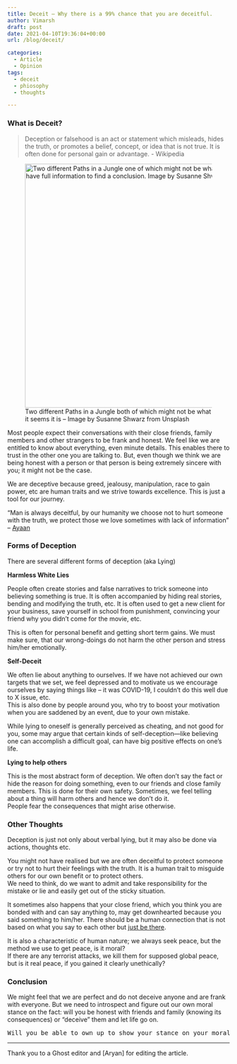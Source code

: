 ```yaml
---
title: Deceit – Why there is a 99% chance that you are deceitful.
author: Vimarsh
draft: post
date: 2021-04-10T19:36:04+00:00
url: /blog/deceit/

categories:
  - Article
  - Opinion
tags:
  - deceit
  - phiosophy
  - thoughts

---
```

### What is Deceit?

> Deception or falsehood is an act or statement which misleads, hides the truth, or promotes a belief, concept, or idea that is not true. It is often done for personal gain or advantage.  - Wikipedia


<div class="wp-block-image">
  <figure class="aligncenter size-large is-resized"><img loading="lazy" src="https://vimarsh.info/wp-content/uploads/2021/04/Two-different-Paths-in-a-Jungle-one-of-which-might-not-be-what-it-seems-it-is-Image-by-Susanne-Shwarz-from-Unsplash-1024x768.jpg" alt="Two different Paths in a Jungle one of which might not be what it seems it is -Symbolizises Deceit. We don't have full information to find a conclusion. Image by Susanne Shwarz from Unsplash" class="wp-image-599" width="736" height="552" srcset="https://vimarsh.info/wp-content/uploads/2021/04/Two-different-Paths-in-a-Jungle-one-of-which-might-not-be-what-it-seems-it-is-Image-by-Susanne-Shwarz-from-Unsplash-1024x768.jpg 1024w, https://vimarsh.info/wp-content/uploads/2021/04/Two-different-Paths-in-a-Jungle-one-of-which-might-not-be-what-it-seems-it-is-Image-by-Susanne-Shwarz-from-Unsplash-300x225.jpg 300w, https://vimarsh.info/wp-content/uploads/2021/04/Two-different-Paths-in-a-Jungle-one-of-which-might-not-be-what-it-seems-it-is-Image-by-Susanne-Shwarz-from-Unsplash-768x576.jpg 768w, https://vimarsh.info/wp-content/uploads/2021/04/Two-different-Paths-in-a-Jungle-one-of-which-might-not-be-what-it-seems-it-is-Image-by-Susanne-Shwarz-from-Unsplash-1536x1152.jpg 1536w, https://vimarsh.info/wp-content/uploads/2021/04/Two-different-Paths-in-a-Jungle-one-of-which-might-not-be-what-it-seems-it-is-Image-by-Susanne-Shwarz-from-Unsplash-2048x1536.jpg 2048w, https://vimarsh.info/wp-content/uploads/2021/04/Two-different-Paths-in-a-Jungle-one-of-which-might-not-be-what-it-seems-it-is-Image-by-Susanne-Shwarz-from-Unsplash-1320x990.jpg 1320w, https://vimarsh.info/wp-content/uploads/2021/04/Two-different-Paths-in-a-Jungle-one-of-which-might-not-be-what-it-seems-it-is-Image-by-Susanne-Shwarz-from-Unsplash-853x640.jpg 853w, https://vimarsh.info/wp-content/uploads/2021/04/Two-different-Paths-in-a-Jungle-one-of-which-might-not-be-what-it-seems-it-is-Image-by-Susanne-Shwarz-from-Unsplash-150x113.jpg 150w" sizes="(max-width: 736px) 100vw, 736px" /><figcaption>Two different Paths in a Jungle both of which might not be what it seems it is &#8211; Image by Susanne Shwarz from Unsplash</figcaption></figure>
</div>

Most people expect their conversations with their close friends, family members and other strangers to be frank and honest. We feel like we are entitled to know about everything, even minute details. This enables there to trust in the other one you are talking to. But, even though we think we are being honest with a person or that person is being extremely sincere with you; it might not be the case.

We are deceptive because greed, jealousy, manipulation, race to gain power, etc are human traits and we strive towards excellence. This is just a tool for our journey.

&#8220;Man is always deceitful, by our humanity we choose not to hurt someone with the truth, we protect those we love sometimes with lack of information&#8221; &#8211; <a href="https://www.instagram.com/amavi._.artem/" target="_blank" aria-label="Ayaan (opens in a new tab)" rel="noreferrer noopener nofollow" class="rank-math-link">Ayaan</a>

### Forms of Deception

There are several different forms of deception (aka Lying)

**Harmless White Lies**

People often create stories and false narratives to trick someone into believing something is true. It is often accompanied by hiding real stories, bending and modifying the truth, etc. It is often used to get a new client for your business, save yourself in school from punishment, convincing your friend why you didn&#8217;t come for the movie, etc.

This is often for personal benefit and getting short term gains. We must make sure, that our wrong-doings do not harm the other person and stress him/her emotionally.

**Self-Deceit**

We often lie about anything to ourselves. If we have not achieved our own targets that we set, we feel depressed and to motivate us we encourage ourselves by saying things like &#8211; it was COVID-19, I couldn&#8217;t do this well due to X issue, etc.  
This is also done by people around you, who try to boost your motivation when you are saddened by an event, due to your own mistake.

While lying to oneself is generally perceived as cheating, and not good for you, some may argue that certain kinds of self-deception—like believing one can accomplish a difficult goal, can have big positive effects on one&#8217;s life.

**Lying to help** **others**

This is the most abstract form of deception. We often don&#8217;t say the fact or hide the reason for doing something, even to our friends and close family members. This is done for their own safety. Sometimes, we feel telling about a thing will harm others and hence we don&#8217;t do it.  
People fear the consequences that might arise otherwise.

### Other Thoughts

Deception is just not only about verbal lying, but it may also be done via actions, thoughts etc.

You might not have realised but we are often deceitful to protect someone or try not to hurt their feelings with the truth. It is a human trait to misguide others for our own benefit or to protect others.  
We need to think, do we want to admit and take responsibility for the mistake or lie and easily get out of the sticky situation. 

It sometimes also happens that your close friend, which you think you are bonded with and can say anything to, may get downhearted because you said something to him/her. There should be a human connection that is not based on what you say to each other but <span style="text-decoration: underline;">just be there</span>.

It is also a characteristic of human nature; we always seek peace, but the method we use to get peace, is it moral?  
If there are any terrorist attacks, we kill them for supposed global peace, but is it real peace, if you gained it clearly unethically?

### Conclusion

We might feel that we are perfect and do not deceive anyone and are frank with everyone. But we need to introspect and figure out our own moral stance on the fact: will you be honest with friends and family (knowing its consequences) or &#8220;deceive&#8221; them and let life go on.

<pre class="wp-block-verse">Will you be able to own up to show your stance on your moral values?</pre>

<hr class="wp-block-separator" />

Thank you to a Ghost editor and [Aryan] for editing the article.

 [1]: https://aryantiwari.com/?utm_source=vim_article
